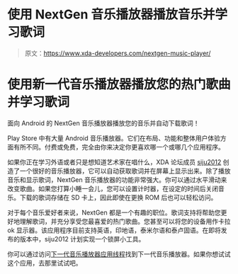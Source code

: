 # 使用 NextGen 音乐播放器播放音乐并学习歌词

> 原文：<https://www.xda-developers.com/nextgen-music-player/>

# 使用新一代音乐播放器播放您的热门歌曲并学习歌词

面向 Android 的 NextGen 音乐播放器播放您的音乐并自动下载歌词！

Play Store 中有大量 Android 音乐播放器。它们在布局、功能和整体用户体验方面有所不同。付费或免费，完全由你来决定你更喜欢哪一个或哪几个应用程序。

如果你正在学习外语或者只是想知道艺术家在唱什么，XDA 论坛成员 [siju2012](http://forum.xda-developers.com/member.php?u=5390014) 创造了一个很好的音乐播放器，它可以自动获取歌词并在屏幕上显示出来。除了播放音乐和显示歌词，NextGen 音乐播放器的功能非常强大。你可以通过水平滑动来改变歌曲。如果您打算小睡一会儿，您可以设置计时器，在设定的时间后关闭音乐。下载的歌词存储在 SD 卡上，因此即使在更换 ROM 后也可以轻松访问。

对于每个音乐爱好者来说，NextGen 都是一个有趣的职位。歌词支持将帮助您更好地理解歌词，并充分享受您最喜爱的热门歌曲。您甚至可以将您的设备用作卡拉 ok 显示器。该应用程序目前支持英语，印地语，泰米尔语和泰卢固语。在即将发布的版本中，siju2012 计划实现一个锁屏小工具。

你可以通过访问[下一代音乐播放器应用线程](http://forum.xda-developers.com/android/apps-games/app-musix-gen-music-player-v1-3-t2821867)找到下一代音乐播放器。如果你想试试这个应用，去那里试试吧。